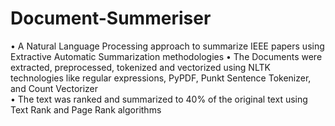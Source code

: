 # Document-Summeriser
•	A Natural Language Processing approach to summarize IEEE papers using Extractive Automatic Summarization methodologies
•	The Documents were extracted, preprocessed, tokenized and vectorized using NLTK technologies like regular expressions, PyPDF, Punkt Sentence Tokenizer, and Count Vectorizer  
•	The text was ranked and summarized to 40% of the original text using Text Rank and Page Rank algorithms 
